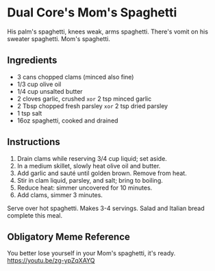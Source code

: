 # Dual Core's Mom's Spaghetti

His palm's spaghetti, knees weak, arms spaghetti.  There's vomit on his sweater spaghetti.  Mom's spaghetti.

## Ingredients

- 3 cans chopped clams (minced also fine)
- 1/3 cup olive oil
- 1/4 cup unsalted butter
- 2 cloves garlic, crushed `xor` 2 tsp minced garlic
- 2 Tbsp chopped fresh parsley `xor` 2 tsp dried parsley
- 1 tsp salt
- 16oz spaghetti, cooked and drained

## Instructions

1. Drain clams while reserving 3/4 cup liquid; set aside.
2. In a medium skillet, slowly heat olive oil and butter.
3. Add garlic and sauté until golden brown.  Remove from heat.
4. Stir in clam liquid, parsley, and salt; bring to boiling.
5. Reduce heat: simmer uncovered for 10 minutes.
6. Add clams, simmer 3 minutes.

Serve over hot spaghetti.  Makes 3-4 servings.  Salad and Italian bread complete this meal.

## Obligatory Meme Reference

You better lose yourself in your Mom's spaghetti, it's ready.  https://youtu.be/zg-ypZqXAYQ
